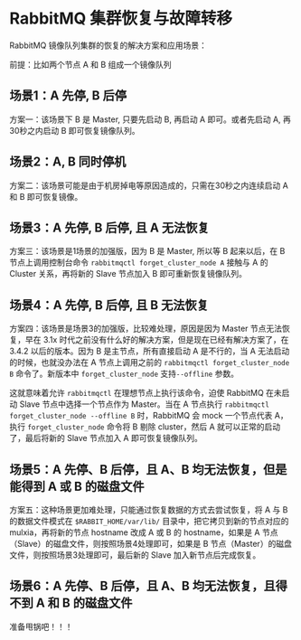 # RabbitMQ 集群恢复与故障转移

RabbitMQ 镜像队列集群的恢复的解决方案和应用场景：

前提：比如两个节点 A 和 B 组成一个镜像队列

## 场景1：A 先停, B 后停

方案一：该场景下 B 是 Master, 只要先启动 B, 再启动 A 即可。或者先启动 A, 再30秒之内启动 B 即可恢复镜像队列。

## 场景2：A, B 同时停机

方案二：该场景可能是由于机房掉电等原因造成的，只需在30秒之内连续启动 A 和 B 即可恢复镜像。

## 场景3：A 先停, B 后停, 且 A 无法恢复

方案三：该场景是1场景的加强版，因为 B 是 Master, 所以等 B 起来以后，在 B 节点上调用控制台命令 `rabbitmqctl forget_cluster_node A` 接触与 A 的 Cluster 关系，再将新的 Slave 节点加入 B 即可重新恢复镜像队列。

## 场景4：A 先停, B 后停, 且 B 无法恢复

方案四：该场景是场景3的加强版，比较难处理，原因是因为 Master 节点无法恢复，早在 3.1x 时代之前没有什么好的解决方案，但是现在已经有解决方案了，在 3.4.2 以后的版本。因为 B 是主节点，所有直接启动 A 是不行的，当 A 无法启动的时候，也就没办法在 A 节点上调用之前的 `rabbitmqctl forget_cluster_node B` 命令了。新版本中 `forget_cluster_node` 支持`--offline` 参数。

这就意味着允许 `rabbitmqctl` 在理想节点上执行该命令，迫使 RabbitMQ 在未启动 Slave 节点中选择一个节点作为 Master。当在 A 节点执行 `rabbitmqctl forget_cluster_node --offline B` 时，RabbitMQ 会 mock 一个节点代表 A，执行 `forget_cluster_node` 命令将 B 剔除 cluster，然后 A 就可以正常的启动了，最后将新的 Slave 节点加入 A 即可恢复镜像队列。

## 场景5：A 先停、B 后停，且 A、B 均无法恢复，但是能得到 A 或 B 的磁盘文件

方案五：这种场景更加难处理，只能通过恢复数据的方式去尝试恢复，将 A 与 B 的数据文件模式在 `$RABBIT_HOME/var/lib/` 目录中，把它拷贝到新的节点对应的 mulxia，再将新的节点 hostname 改成 A 或 B 的 hostname，如果是 A 节点（Slave）的磁盘文件，则按照场景4处理即可，如果是 B 节点（Master）的磁盘文件，则按照场景3处理即可，最后新的 Slave 加入新节点后完成恢复。

## 场景6：A 先停、B 后停，且 A、B 均无法恢复，且得不到 A 和 B 的磁盘文件

准备甩锅吧！！！

